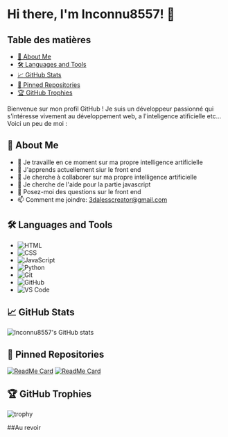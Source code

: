 # Hi there, I'm Inconnu8557! 👋

## Table des matières
- [🚀 About Me](#-about-me)
- [🛠️ Languages and Tools](#-languages-and-tools)
- [📈 GitHub Stats](#-github-stats)
- [📌 Pinned Repositories](#-pinned-repositories)
- [🏆 GitHub Trophies](#-github-trophies)
  
Bienvenue sur mon profil GitHub ! Je suis un développeur passionné qui s'intéresse vivement au développement web, a l'inteligence atificielle etc... Voici un peu de moi :
## 🚀 About Me
- 🔭 Je travaille en ce moment sur ma propre intelligence artificielle
- 🌱 J'apprends actuellement siur le front end
- 👯 Je cherche à collaborer sur ma propre intelligence artificielle
- 🤔 Je cherche de l'aide pour la partie javascript
- 💬 Posez-moi des questions sur le front end
- 📫 Comment me joindre: 3dalesscreator@gmail.com


## 🛠️ Languages and Tools
- ![HTML](https://img.shields.io/badge/-HTML5-E34F26?style=flat&logo=html5&logoColor=white)
- ![CSS](https://img.shields.io/badge/-CSS3-1572B6?style=flat&logo=css3&logoColor=white)
- ![JavaScript](https://img.shields.io/badge/-JavaScript-F7DF1E?style=flat&logo=javascript&logoColor=black)
- ![Python](https://img.shields.io/badge/-Python-3776AB?style=flat&logo=python&logoColor=white)
- ![Git](https://img.shields.io/badge/-Git-F05032?style=flat&logo=git&logoColor=white)
- ![GitHub](https://img.shields.io/badge/-GitHub-181717?style=flat&logo=github&logoColor=white)
- ![VS Code](https://img.shields.io/badge/-Visual%20Studio%20Code-007ACC?style=flat&logo=visual-studio-code&logoColor=white)

## 📈 GitHub Stats
![Inconnu8557's GitHub stats](https://github-readme-stats.vercel.app/api?username=Inconnu8557&show_icons=true&theme=radical)

## 📌 Pinned Repositories
[![ReadMe Card](https://github-readme-stats.vercel.app/api/pin/?username=Inconnu8557&repo=Inconnu8557)](https://github.com/Inconnu8557/Inconnu8557)
[![ReadMe Card](https://github-readme-stats.vercel.app/api/pin/?username=Inconnu8557&repo=MyPortfolio)]((https://github.com/Inconnu8557/MyPortfolio))

## 🏆 GitHub Trophies
![trophy](https://github-profile-trophy.vercel.app/?username=Inconnu8557&theme=onedark)

##Au revoir 

